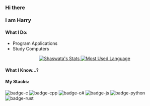 <h3> Hi there <br><br>
I am Harry </h3>

#### What I Do:
- Program Applications
- Study Computers

<p align="center">
  <a target="_blank" href="https://github.com/HTG-YT" class="rich-diff-level-one">
    <img src="https://github-readme-stats.vercel.app/api?username=HTG-YT&&show_icons=true&count_private=true" alt="Shaswata's Stats" >
  </a>
  <a target="_blank" href="https://github.com/HTG-YT/HTG-YT" class="rich-diff-level-one">
    <img src="https://github-readme-stats.vercel.app/api/top-langs/?username=HTG-YT&layout=compact" alt="Most Used Language" >
  </a>
</p>

#### What I Know...?
#### My Stacks:
![badge-c](https://img.shields.io/badge/Language-C-indigo?style=for-the-badge&logo=C)
![badge-cpp](https://img.shields.io/badge/Language-C++-blue?style=for-the-badge&logo=C%2B%2B)
![badge-c#](https://img.shields.io/badge/Language-C%23-purple?style=for-the-badge&logo=C-Sharp)
![badge-js](https://img.shields.io/badge/Language-Javascript-yellow?style=for-the-badge&logo=javascript)
![badge-python](https://img.shields.io/badge/Language-Python-blue?style=for-the-badge&logo=Python)
![badge-rust](https://img.shields.io/badge/Language-Rust-gold?style=for-the-badge&logo=Rust)
